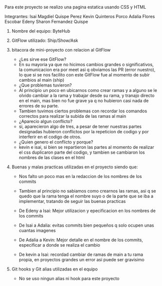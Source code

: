 Para este proyecto se realizo una pagina estatica usando CSS y HTML

Integrantes:
   Isai Magdiel Quispe Perez
   Kevin Quinteros Porco 
   Adalia Flores Escobar
   Edeny Sharon Fernandez Quispe

   
1. Nombre del equipo: ByteHub
2. GitFlow utilizado: Ship/Show/Ask 
3. bitacora de mini-proyecto con relacion al GitFlow
   - ¿Les sirve ese GitFlow?
   - En su mayoria ya que no hicimos cambios grandes o significativos, la comunicacion era por meet asi q obviamos las PR (error nuestro), lo que si se nos facilito con este GitFlow fue al momento de subir cambios al main (ship)
   - ¿Que problemas tuvieron?
   - Al principio un poco en ubicarnos como crear ramas y a alguno se le olvido cambiar a la rama y trabajar desde su rama, y tranajo directo en el main, mas bien no fue grave ya q no hubieron casi nada de errores de su parte.
   - Tambien tuvimos ciertos problemas con recordar los comandos correctos para realizar la subida de las ramas al main
   - ¿Aparecio algun conflicto?
   - si, aparecieron algo de tres, a pesar de tener nuestras partes designadas hubieron conflictos por la repeticion de codigo y por interferir en el codigo de otros.
   - ¿Quien genero el conflicto y porque?
   - kevin e isai, si bien se repartieron las partes al momento de realizar el css duplicaron parte del codigo, y tambien se cambiaron los nombres de las clases en el html
4. Buenas y malas practicas utilizadas en el proyecto siendo que:
   - Nos falto un poco mas en la redaccion de los nombres de los commits
   - Tambien al principio no sabiamos como crearnos las ramas, asi q se quedo que la rama tenga el nombre suyo o de la parte que se iba a implementar, tratando de seguir las buenas practicas
  
   - De Edeny a Isai: Mejor utilizacion y epecificacion en los nombres de los commits
   - De Isai a Adalia: evitas commits bien pequeños q solo ocupen unas cuantas imagenes
   - De Adalia a Kevin: Mejor detalle en el nombre de los commits, especificar a donde se realiza el cambio
   - De kevin a Isai: recordad cambiar de ramas de main a tu rama propia, en proyectos grandes un error asi puede ser gravisimo
 
6. Git hooks y Git alias utilizadas en el equipo
   - No se uso ningun alias ni hook para este proyecto
     
